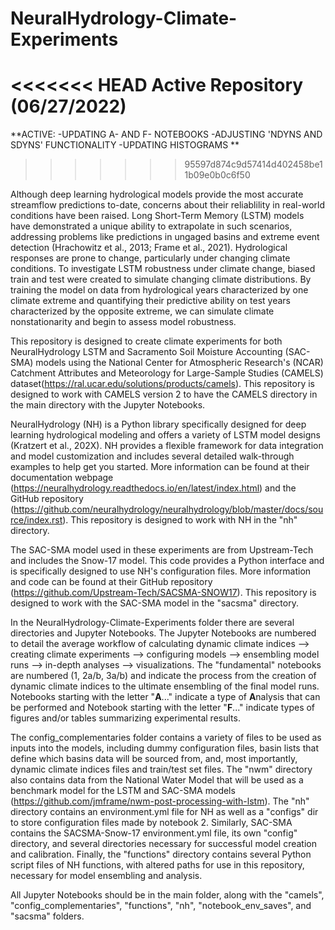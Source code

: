 # NeuralHydrology-Climate-Experiments

<<<<<<< HEAD
**Active Repository (06/27/2022)**
=======
**ACTIVE:
-UPDATING A- AND F- NOTEBOOKS
-ADJUSTING 'NDYNS AND SDYNS' FUNCTIONALITY
-UPDATING HISTOGRAMS
**
>>>>>>> 95597d874c9d57414d402458be11b09e0b0c6f50

Although deep learning hydrological models provide the most accurate streamflow predictions to-date, concerns about their reliablility in real-world conditions have been raised. Long Short-Term Memory (LSTM) models have demonstrated a unique ability to extrapolate in such scenarios, addressing problems like predictions in ungaged basins and extreme event detection (Hrachowitz et al., 2013; Frame et al., 2021). Hydrological responses are prone to change, particularly under changing climate conditions. To investigate LSTM robustness under climate change, biased train and test were created to simulate changing climate distributions. By training the model on data from hydrological years characterized by one climate extreme and quantifying their predictive ability on test years characterized by the opposite extreme, we can simulate climate nonstationarity and begin to assess model robustness.

This repository is designed to create climate experiments for both NeuralHydrology LSTM and Sacramento Soil Moisture Accounting (SAC-SMA) models using the National Center for Atmospheric Research's (NCAR) Catchment Attributes and Meteorology for Large-Sample Studies (CAMELS) dataset(https://ral.ucar.edu/solutions/products/camels). This repository is designed to work with CAMELS version 2 to have the CAMELS directory in the main directory with the Jupyter Notebooks. 

NeuralHydrology (NH) is a Python library specifically designed for deep learning hydrological modeling and offers a variety of LSTM model designs (Kratzert et al., 202X). NH provides a flexible framework for data integration and model customization and includes several detailed walk-through examples to help get you started. More information can be found at their documentation webpage (https://neuralhydrology.readthedocs.io/en/latest/index.html) and the GitHub repository (https://github.com/neuralhydrology/neuralhydrology/blob/master/docs/source/index.rst). This repository is designed to work with NH in the "nh" directory.

The SAC-SMA model used in these experiments are from Upstream-Tech and includes the Snow-17 model. This code provides a Python interface and is specifically designed to use NH's configuration files. More information and code can be found at their GitHub repository (https://github.com/Upstream-Tech/SACSMA-SNOW17). This repository is designed to work with the SAC-SMA model in the "sacsma" directory.

In the NeuralHydrology-Climate-Experiments folder there are several directories and Jupyter Notebooks. The Jupyter Notebooks are numbered to detail the average workflow of calculating dynamic climate indices --> creating climate experiments --> configuring models --> ensembling model runs --> in-depth analyses --> visualizations. The "fundamental" notebooks are numbered (1, 2a/b, 3a/b) and indicate the process from the creation of dynamic climate indices to the ultimate ensembling of the final model runs. Notebooks starting with the letter "**A**..." indicate a type of **A**nalysis that can be performed and Notebook starting with the letter "**F**..." indicate types of figures and/or tables summarizing experimental results.


The config_complementaries folder contains a variety of files to be used as inputs into the models, including dummy configuration files, basin lists that define which basins data will be sourced from, and, most importantly, dynamic climate indices files and train/test set files. The "nwm" directory also contains data from the National Water Model that will be used as a benchmark model for the LSTM and SAC-SMA models (https://github.com/jmframe/nwm-post-processing-with-lstm). The "nh" directory contains an environment.yml file for NH as well as a "configs" dir to store configuration files made by notebook 2. Similarly, SAC-SMA contains the SACSMA-Snow-17 environment.yml file, its own "config" directory, and several directories necessary for successful model creation and calibration. Finally, the "functions" directory contains several Python script files of NH functions, with altered paths for use in this repository, necessary for model ensembling and analysis.

All Jupyter Notebooks should be in the main folder, along with the "camels", "config_complementaries", "functions", "nh", "notebook_env_saves", and "sacsma" folders.
